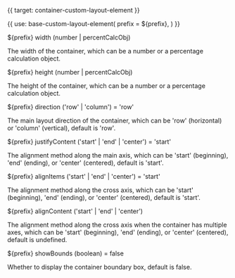 {{ target: container-custom-layout-element }}

{{ use: base-custom-layout-element(
    prefix = ${prefix},
) }}

${prefix} width (number | percentCalcObj)

The width of the container, which can be a number or a percentage calculation object.

${prefix} height (number | percentCalcObj)

The height of the container, which can be a number or a percentage calculation object.

${prefix} direction ('row' | 'column') = 'row'

The main layout direction of the container, which can be 'row' (horizontal) or 'column' (vertical), default is 'row'.

${prefix} justifyContent ('start' | 'end' | 'center') = 'start'

The alignment method along the main axis, which can be 'start' (beginning), 'end' (ending), or 'center' (centered), default is 'start'.

${prefix} alignItems ('start' | 'end' | 'center') = 'start'

The alignment method along the cross axis, which can be 'start' (beginning), 'end' (ending), or 'center' (centered), default is 'start'.

${prefix} alignContent ('start' | 'end' | 'center')

The alignment method along the cross axis when the container has multiple axes, which can be 'start' (beginning), 'end' (ending), or 'center' (centered), default is undefined.

${prefix} showBounds (boolean) = false

Whether to display the container boundary box, default is false.